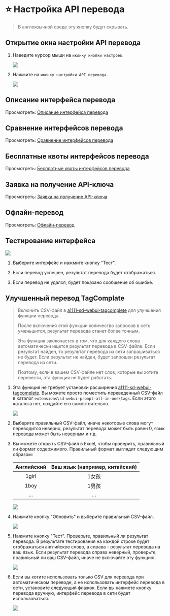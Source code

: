 # :star: Настройка API перевода

> В англоязычной среде эту кнопку будут скрывать.

## Открытие окна настройки API перевода

1. Наведите курсор мыши на `иконку кнопки настроек`.

    ![](../assets/images/TranslationApiConfiguration/api_btn.png)

2. Нажмите на `иконку настройки API перевода`.

    ![](../assets/images/TranslationApiConfiguration/api.png)

## Описание интерфейса перевода

Просмотреть: [Описание интерфейса перевода](/ru/TranslationAPIDescription.md)

## Сравнение интерфейсов перевода

Просмотреть: [Сравнение интерфейсов перевода](/ru/TranslationAPIDescription.md#сравнение-интерфеисов-перевода)

## Бесплатные квоты интерфейсов перевода

Просмотреть: [Бесплатные квоты интерфейсов перевода](/ru/TranslationAPIDescription.md#все-интерфеисы-перевода)

## Заявка на получение API-ключа

Просмотреть: [Заявка на получение API-ключа](/ru/TranslationAPIDescription.md#все-интерфеисы-перевода)

## Офлайн-перевод

Просмотреть: [Офлайн-перевод](/ru/OfflineTranslation.md)

## Тестирование интерфейса

![](../assets/images/TranslationApiConfiguration/test.png)

1. Выберите интерфейс и нажмите кнопку "Тест".

2. Если перевод успешен, результат перевода будет отображаться.

3. Если перевод не удался, будет показано сообщение об ошибке.

## Улучшенный перевод TagComplate

> Включить CSV-файл в [a1111-sd-webui-tagcomplete](https://github.com/DominikDoom/a1111-sd-webui-tagcomplete) для улучшения функции перевода.
>
> После включения этой функции количество запросов в сеть уменьшится, результат перевода станет более точным.
>
> Эта функция заключается в том, что для каждого слова автоматически ищется результат перевода в CSV-файле. Если результат найден, то результат перевода из сети запрашиваться не будет. Если результат не найден, будет запрошен результат перевода из сети.
>
> Поэтому, если в вашем CSV-файле нет слов, которые вы хотите перевести, эта функция не будет работать.

1. Эта функция не требует установки расширения [a1111-sd-webui-tagcomplete](https://github.com/DominikDoom/a1111-sd-webui-tagcomplete). Вы можете просто поместить переведенный CSV-файл в каталог `extensions\sd-webui-prompt-all-in-one\tags`. Если этого каталога нет, создайте его самостоятельно.

    ![](../assets/images/TranslationApiConfiguration/tags_dir.png)

2. Выберите правильный CSV-файл, иначе некоторые слова могут переводится неверно, результат перевода может быть равен 0, язык перевода может быть неверным и т.д.

3. Вы можете открыть CSV-файл в Excel, чтобы проверить, правильный ли формат содержимого. Правильный формат выглядит следующим образом:

    | Английский | Ваш язык (например, китайский) |
    | :---: | :---: |
    | 1girl | 1女孩 |
    | 1boy | 1男孩 |
    | ... | ... |

    ![](../assets/images/TranslationApiConfiguration/csv.png)

4. Нажмите кнопку "Обновить" и выберите правильный CSV-файл.

    ![](../assets/images/TranslationApiConfiguration/select_csv.png)

5. Нажмите кнопку "Тест". Проверьте, правильный ли результат перевода. В результате тестирования на каждой строке будет отображаться английское слово, а справа - результат перевода на ваш язык. Если результат перевода справа неверный, проверьте, правильный ли ваш CSV-файл, иначе не включайте эту функцию.

    ![](../assets/images/TranslationApiConfiguration/csv_test.png)

6. Если вы хотите использовать только CSV для перевода при автоматическом переводе, а не использовать интерфейс перевода в сети, установите следующий флажок. Если вы нажмете кнопку перевода вручную, интерфейс перевода в сети будет использоваться.

    ![](../assets/images/TranslationApiConfiguration/csv_only.png)